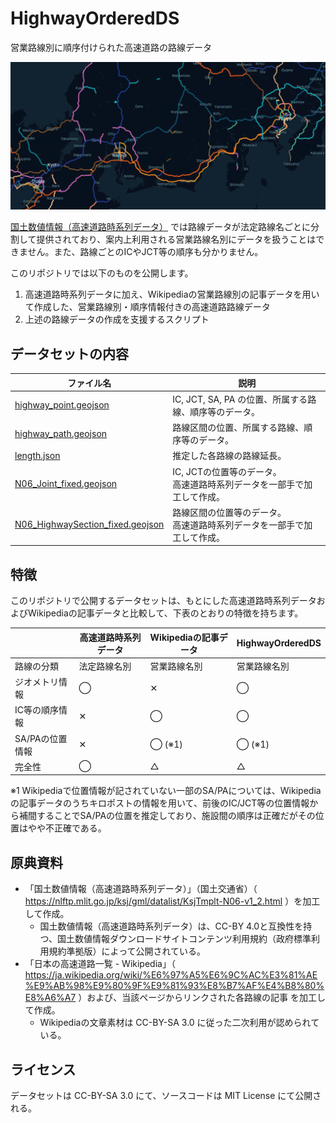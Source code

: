 # HighwayOrderedDS
営業路線別に順序付けられた高速道路の路線データ

![screenshot](./screenshot.png)

[国土数値情報（高速道路時系列データ）](https://nlftp.mlit.go.jp/ksj/gml/datalist/KsjTmplt-N06-v1_2.html) では路線データが法定路線名ごとに分割して提供されており、案内上利用される営業路線名別にデータを扱うことはできません。また、路線ごとのICやJCT等の順序も分かりません。

このリポジトリでは以下のものを公開します。

1. 高速道路時系列データに加え、Wikipediaの営業路線別の記事データを用いて作成した、営業路線別・順序情報付きの高速道路路線データ
2. 上述の路線データの作成を支援するスクリプト

## データセットの内容

| ファイル名                                                   | 説明                                                         |
| ------------------------------------------------------------ | ------------------------------------------------------------ |
| [highway_point.geojson](data/highway_point.geojson)          | IC, JCT, SA, PA の位置、所属する路線、順序等のデータ。       |
| [highway_path.geojson](data/highway_path.geojson)            | 路線区間の位置、所属する路線、順序等のデータ。               |
| [length.json](data/length.json)                              | 推定した各路線の路線延長。                                   |
| [N06_Joint_fixed.geojson](data/N06_Joint_fixed.geojson)      | IC, JCTの位置等のデータ。<br />高速道路時系列データを一部手で加工して作成。 |
| [N06_HighwaySection_fixed.geojson](data/N06_HighwaySection_fixed.geojson) | 路線区間の位置等のデータ。<br />高速道路時系列データを一部手で加工して作成。 |

## 特徴

このリポジトリで公開するデータセットは、もとにした高速道路時系列データおよびWikipediaの記事データと比較して、下表のとおりの特徴を持ちます。

|                 | 高速道路時系列データ | Wikipediaの記事データ | HighwayOrderedDS |
| --------------- | -------------------- | --------------------- | ---------------- |
| 路線の分類      | 法定路線名別         | 営業路線名別          | 営業路線名別     |
| ジオメトリ情報  | ◯                    | ✕                     | ◯                |
| IC等の順序情報  | ✕                    | ◯                     | ◯                |
| SA/PAの位置情報 | ✕                    | ◯ (※1)                | ◯ (※1)           |
| 完全性          | ◯                    | △                     | △                |

※1 Wikipediaで位置情報が記されていない一部のSA/PAについては、Wikipediaの記事データのうちキロポストの情報を用いて、前後のIC/JCT等の位置情報から補間することでSA/PAの位置を推定しており、施設間の順序は正確だがその位置はやや不正確である。

## 原典資料

* 「国土数値情報（高速道路時系列データ）」（国土交通省）（ https://nlftp.mlit.go.jp/ksj/gml/datalist/KsjTmplt-N06-v1_2.html ）を加工して作成。
  * 国土数値情報（高速道路時系列データ）は、CC-BY 4.0と互換性を持つ、国土数値情報ダウンロードサイトコンテンツ利用規約（政府標準利用規約準拠版）によって公開されている。
* 「日本の高速道路一覧 - Wikipedia」（ https://ja.wikipedia.org/wiki/%E6%97%A5%E6%9C%AC%E3%81%AE%E9%AB%98%E9%80%9F%E9%81%93%E8%B7%AF%E4%B8%80%E8%A6%A7 ）および、当該ページからリンクされた各路線の記事 を加工して作成。
  * Wikipediaの文章素材は CC-BY-SA 3.0 に従った二次利用が認められている。

## ライセンス

データセットは CC-BY-SA 3.0 にて、ソースコードは MIT License にて公開される。
